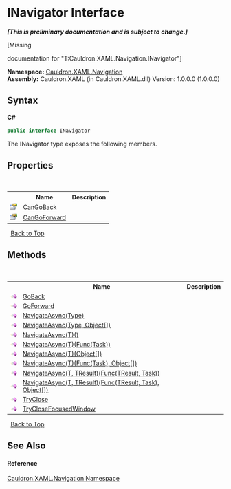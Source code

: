 # INavigator Interface
 _**\[This is preliminary documentation and is subject to change.\]**_

\[Missing <summary> documentation for "T:Cauldron.XAML.Navigation.INavigator"\]

**Namespace:**&nbsp;<a href="N_Cauldron_XAML_Navigation">Cauldron.XAML.Navigation</a><br />**Assembly:**&nbsp;Cauldron.XAML (in Cauldron.XAML.dll) Version: 1.0.0.0 (1.0.0.0)

## Syntax

**C#**<br />
``` C#
public interface INavigator
```

The INavigator type exposes the following members.


## Properties
&nbsp;<table><tr><th></th><th>Name</th><th>Description</th></tr><tr><td>![Public property](media/pubproperty.gif "Public property")</td><td><a href="P_Cauldron_XAML_Navigation_INavigator_CanGoBack">CanGoBack</a></td><td /></tr><tr><td>![Public property](media/pubproperty.gif "Public property")</td><td><a href="P_Cauldron_XAML_Navigation_INavigator_CanGoForward">CanGoForward</a></td><td /></tr></table>&nbsp;
<a href="#inavigator-interface">Back to Top</a>

## Methods
&nbsp;<table><tr><th></th><th>Name</th><th>Description</th></tr><tr><td>![Public method](media/pubmethod.gif "Public method")</td><td><a href="M_Cauldron_XAML_Navigation_INavigator_GoBack">GoBack</a></td><td /></tr><tr><td>![Public method](media/pubmethod.gif "Public method")</td><td><a href="M_Cauldron_XAML_Navigation_INavigator_GoForward">GoForward</a></td><td /></tr><tr><td>![Public method](media/pubmethod.gif "Public method")</td><td><a href="M_Cauldron_XAML_Navigation_INavigator_NavigateAsync">NavigateAsync(Type)</a></td><td /></tr><tr><td>![Public method](media/pubmethod.gif "Public method")</td><td><a href="M_Cauldron_XAML_Navigation_INavigator_NavigateAsync_1">NavigateAsync(Type, Object[])</a></td><td /></tr><tr><td>![Public method](media/pubmethod.gif "Public method")</td><td><a href="M_Cauldron_XAML_Navigation_INavigator_NavigateAsync__1">NavigateAsync(T)()</a></td><td /></tr><tr><td>![Public method](media/pubmethod.gif "Public method")</td><td><a href="M_Cauldron_XAML_Navigation_INavigator_NavigateAsync__1_1">NavigateAsync(T)(Func(Task))</a></td><td /></tr><tr><td>![Public method](media/pubmethod.gif "Public method")</td><td><a href="M_Cauldron_XAML_Navigation_INavigator_NavigateAsync__1_3">NavigateAsync(T)(Object[])</a></td><td /></tr><tr><td>![Public method](media/pubmethod.gif "Public method")</td><td><a href="M_Cauldron_XAML_Navigation_INavigator_NavigateAsync__1_2">NavigateAsync(T)(Func(Task), Object[])</a></td><td /></tr><tr><td>![Public method](media/pubmethod.gif "Public method")</td><td><a href="M_Cauldron_XAML_Navigation_INavigator_NavigateAsync__2">NavigateAsync(T, TResult)(Func(TResult, Task))</a></td><td /></tr><tr><td>![Public method](media/pubmethod.gif "Public method")</td><td><a href="M_Cauldron_XAML_Navigation_INavigator_NavigateAsync__2_1">NavigateAsync(T, TResult)(Func(TResult, Task), Object[])</a></td><td /></tr><tr><td>![Public method](media/pubmethod.gif "Public method")</td><td><a href="M_Cauldron_XAML_Navigation_INavigator_TryClose">TryClose</a></td><td /></tr><tr><td>![Public method](media/pubmethod.gif "Public method")</td><td><a href="M_Cauldron_XAML_Navigation_INavigator_TryCloseFocusedWindow">TryCloseFocusedWindow</a></td><td /></tr></table>&nbsp;
<a href="#inavigator-interface">Back to Top</a>

## See Also


#### Reference
<a href="N_Cauldron_XAML_Navigation">Cauldron.XAML.Navigation Namespace</a><br />